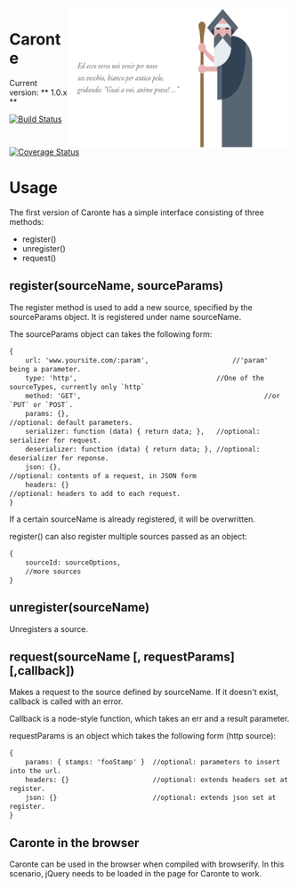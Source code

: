 <img src="./images/caronte.png" width="400px" height="250px" align="right" />

# Caronte

Current version: ** 1.0.x **

[![Build Status](https://travis-ci.org/icemobilelab/caronte.svg?branch=master)](https://travis-ci.org/icemobilelab/caronte)

[![Coverage Status](https://coveralls.io/repos/icemobilelab/caronte/badge.png)](https://coveralls.io/r/icemobilelab/caronte)

# Usage

The first version of Caronte has a simple interface consisting of three methods:

- register()
- unregister()
- request()


## register(sourceName, sourceParams)
The register method is used to add a new source, specified by the sourceParams object.
It is registered under name sourceName.

The sourceParams object can takes the following form:

	{
		url: 'www.yoursite.com/:param', 					//'param' being a parameter.
		type: 'http', 				                    //One of the sourceTypes, currently only `http`
		method: 'GET',												//or `PUT` or `POST`.
		params: {},							   					//optional: default parameters.
		serializer: function (data) { return data; }, 	//optional: serializer for request.
		deserializer: function (data) { return data; }, //optional: deserializer for reponse.
		json: {},								 					//optional: contents of a request, in JSON form
		headers: {}							   					//optional: headers to add to each request.
	}

If a certain sourceName is already registered, it will be overwritten.

register() can also register multiple sources passed as an object:

	{
		sourceId: sourceOptions,
		//more sources
	}


## unregister(sourceName)
Unregisters a source.


## request(sourceName [, requestParams] [,callback])
Makes a request to the source defined by sourceName.
If it doesn't exist, callback is called with an error.

Callback is a node-style function, which takes an err and a result parameter.

requestParams is an object which takes the following form (http source):

	{
		params: { stamps: 'fooStamp' }  //optional: parameters to insert into the url.
		headers: {}					    //optional: extends headers set at register.
		json: {}						//optional: extends json set at register.
	}

## Caronte in the browser
Caronte can be used in the browser when compiled with browserify.
In this scenario, jQuery needs to be loaded in the page for Caronte to work.
